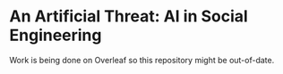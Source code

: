 # An Artificial Threat: AI in Social Engineering

Work is being done on Overleaf so this repository might be out-of-date.
